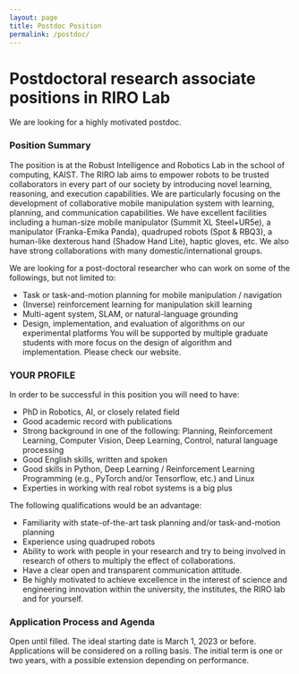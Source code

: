 ```yaml
---
layout: page
title: Postdoc Position
permalink: /postdoc/
---
```


Postdoctoral research associate positions in RIRO Lab
======

We are looking for a highly motivated postdoc.

### Position Summary
The position is at the Robust Intelligence and Robotics Lab in the school of computing, KAIST. The RIRO lab aims to empower robots to be trusted collaborators in every part of our society by introducing novel learning, reasoning, and execution capabilities. We are particularly focusing on the development of collaborative mobile manipulation system with learning, planning, and communication capabilities. We have excellent facilities including a human-size mobile manipulator (Summit XL Steel+UR5e), a manipulator (Franka-Emika Panda), quadruped robots (Spot & RBQ3), a human-like dexterous hand (Shadow Hand Lite), haptic gloves, etc. We also have strong collaborations with many domestic/international groups. 


We are looking for a post-doctoral researcher who can work on some of the followings, but not limited to:
- Task or task-and-motion planning for mobile manipulation / navigation
- (Inverse) reinforcement learning for manipulation skill learning
- Multi-agent system, SLAM, or natural-language grounding
- Design, implementation, and evaluation of algorithms on our experimental platforms
You will be supported by multiple graduate students with more focus on the design of algorithm and implementation. Please check our website.

### YOUR PROFILE
In order to be successful in this position you will need to have:
- PhD in Robotics, AI, or closely related field
- Good academic record with publications
- Strong background in one of the following: Planning, Reinforcement Learning, Computer Vision, Deep Learning, Control, natural language processing
- Good English skills, written and spoken
- Good skills in Python, Deep Learning / Reinforcement Learning Programming (e.g., PyTorch and/or Tensorflow, etc.) and Linux
- Experties in working with real robot systems is a big plus 

The following qualifications would be an advantage:
- Familiarity with state-of-the-art task planning and/or task-and-motion planning
- Experience using quadruped robots
- Ability to work with people in your research and try to being involved in research of others to multiply the effect of collaborations.
- Have a clear open and transparent communication attitude.
- Be highly motivated to achieve excellence in the interest of science and engineering innovation within the university, the institutes, the RIRO lab and for yourself. 

### Application Process and Agenda
Open until filled. The ideal starting date is March 1, 2023 or before. Applications will be considered on a rolling basis. The initial term is one or two years, with a possible extension depending on performance. 


